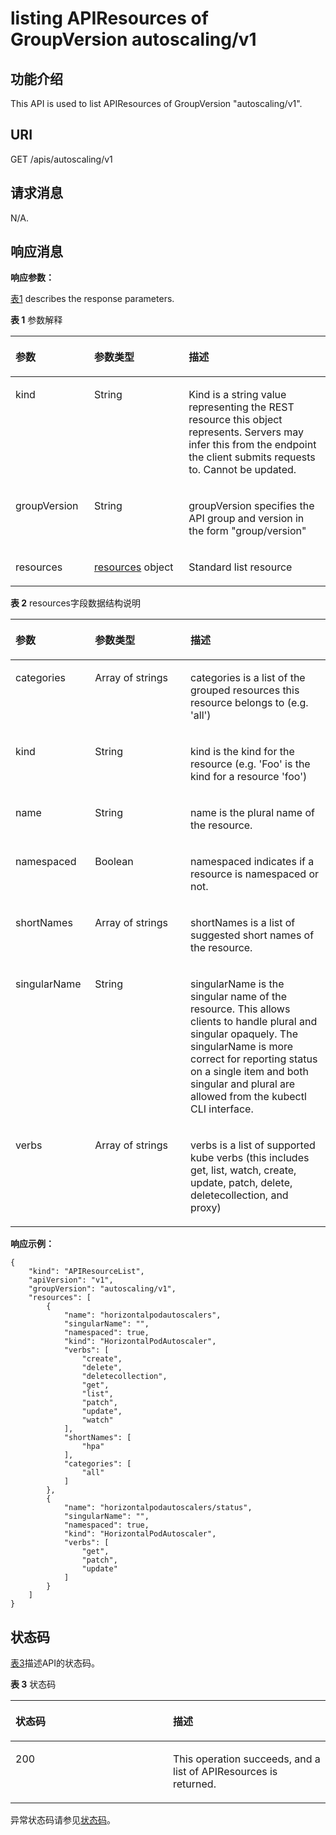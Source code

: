 # listing APIResources of GroupVersion autoscaling/v1<a name="cce_02_0195"></a>

## 功能介绍<a name="section20847448"></a>

This API is used to list APIResources of GroupVersion "autoscaling/v1".

## URI<a name="section53409307"></a>

GET /apis/autoscaling/v1

## 请求消息<a name="section10921718"></a>

N/A.

## 响应消息<a name="section31186602"></a>

**响应参数：**

[表1](#d0e47809)  describes the response parameters.

**表 1**  参数解释

<a name="d0e47809"></a>
<table><thead align="left"><tr id="row927775"><th class="cellrowborder" valign="top" width="25%" id="mcps1.2.4.1.1"><p id="p8040944"><a name="p8040944"></a><a name="p8040944"></a>参数</p>
</th>
<th class="cellrowborder" valign="top" width="30%" id="mcps1.2.4.1.2"><p id="p47336693"><a name="p47336693"></a><a name="p47336693"></a>参数类型</p>
</th>
<th class="cellrowborder" valign="top" width="45%" id="mcps1.2.4.1.3"><p id="p9066902"><a name="p9066902"></a><a name="p9066902"></a>描述</p>
</th>
</tr>
</thead>
<tbody><tr id="row63330493"><td class="cellrowborder" valign="top" width="25%" headers="mcps1.2.4.1.1 "><p id="p29496271"><a name="p29496271"></a><a name="p29496271"></a>kind</p>
</td>
<td class="cellrowborder" valign="top" width="30%" headers="mcps1.2.4.1.2 "><p id="p40387766"><a name="p40387766"></a><a name="p40387766"></a>String</p>
</td>
<td class="cellrowborder" valign="top" width="45%" headers="mcps1.2.4.1.3 "><p id="p50183642"><a name="p50183642"></a><a name="p50183642"></a>Kind is a string value representing the REST resource this object represents. Servers may infer this from the endpoint the client submits requests to. Cannot be updated.</p>
</td>
</tr>
<tr id="row48999598"><td class="cellrowborder" valign="top" width="25%" headers="mcps1.2.4.1.1 "><p id="p9544503"><a name="p9544503"></a><a name="p9544503"></a>groupVersion</p>
</td>
<td class="cellrowborder" valign="top" width="30%" headers="mcps1.2.4.1.2 "><p id="p34907313"><a name="p34907313"></a><a name="p34907313"></a>String</p>
</td>
<td class="cellrowborder" valign="top" width="45%" headers="mcps1.2.4.1.3 "><p id="p8920132"><a name="p8920132"></a><a name="p8920132"></a>groupVersion specifies the API group and version in the form "group/version"</p>
</td>
</tr>
<tr id="row13172326"><td class="cellrowborder" valign="top" width="25%" headers="mcps1.2.4.1.1 "><p id="p60325456"><a name="p60325456"></a><a name="p60325456"></a>resources</p>
</td>
<td class="cellrowborder" valign="top" width="30%" headers="mcps1.2.4.1.2 "><p id="p54523750"><a name="p54523750"></a><a name="p54523750"></a><a href="#d0e47859">resources</a> object</p>
</td>
<td class="cellrowborder" valign="top" width="45%" headers="mcps1.2.4.1.3 "><p id="p19366946"><a name="p19366946"></a><a name="p19366946"></a>Standard list resource</p>
</td>
</tr>
</tbody>
</table>

**表 2**  resources字段数据结构说明

<a name="d0e47859"></a>
<table><thead align="left"><tr id="row5692425"><th class="cellrowborder" valign="top" width="25.252525252525253%" id="mcps1.2.4.1.1"><p id="p58433280"><a name="p58433280"></a><a name="p58433280"></a>参数</p>
</th>
<th class="cellrowborder" valign="top" width="30.303030303030305%" id="mcps1.2.4.1.2"><p id="p35475231"><a name="p35475231"></a><a name="p35475231"></a>参数类型</p>
</th>
<th class="cellrowborder" valign="top" width="44.44444444444445%" id="mcps1.2.4.1.3"><p id="p54921487"><a name="p54921487"></a><a name="p54921487"></a>描述</p>
</th>
</tr>
</thead>
<tbody><tr id="row19455480"><td class="cellrowborder" valign="top" width="25.252525252525253%" headers="mcps1.2.4.1.1 "><p id="p32390017"><a name="p32390017"></a><a name="p32390017"></a>categories</p>
</td>
<td class="cellrowborder" valign="top" width="30.303030303030305%" headers="mcps1.2.4.1.2 "><p id="p6345682"><a name="p6345682"></a><a name="p6345682"></a>Array&nbsp;of&nbsp;strings</p>
</td>
<td class="cellrowborder" valign="top" width="44.44444444444445%" headers="mcps1.2.4.1.3 "><p id="p44238228"><a name="p44238228"></a><a name="p44238228"></a>categories is a list of the grouped resources this resource belongs to (e.g. 'all')</p>
</td>
</tr>
<tr id="row62599734"><td class="cellrowborder" valign="top" width="25.252525252525253%" headers="mcps1.2.4.1.1 "><p id="p37413732"><a name="p37413732"></a><a name="p37413732"></a>kind</p>
</td>
<td class="cellrowborder" valign="top" width="30.303030303030305%" headers="mcps1.2.4.1.2 "><p id="p10613462"><a name="p10613462"></a><a name="p10613462"></a>String</p>
</td>
<td class="cellrowborder" valign="top" width="44.44444444444445%" headers="mcps1.2.4.1.3 "><p id="p54384117"><a name="p54384117"></a><a name="p54384117"></a>kind is the kind for the resource (e.g. 'Foo' is the kind for a resource 'foo')</p>
</td>
</tr>
<tr id="row19695008"><td class="cellrowborder" valign="top" width="25.252525252525253%" headers="mcps1.2.4.1.1 "><p id="p51791853"><a name="p51791853"></a><a name="p51791853"></a>name</p>
</td>
<td class="cellrowborder" valign="top" width="30.303030303030305%" headers="mcps1.2.4.1.2 "><p id="p34390554"><a name="p34390554"></a><a name="p34390554"></a>String</p>
</td>
<td class="cellrowborder" valign="top" width="44.44444444444445%" headers="mcps1.2.4.1.3 "><p id="p34171471"><a name="p34171471"></a><a name="p34171471"></a>name is the plural name of the resource.</p>
</td>
</tr>
<tr id="row39107789"><td class="cellrowborder" valign="top" width="25.252525252525253%" headers="mcps1.2.4.1.1 "><p id="p13614306"><a name="p13614306"></a><a name="p13614306"></a>namespaced</p>
</td>
<td class="cellrowborder" valign="top" width="30.303030303030305%" headers="mcps1.2.4.1.2 "><p id="p29016979"><a name="p29016979"></a><a name="p29016979"></a>Boolean</p>
</td>
<td class="cellrowborder" valign="top" width="44.44444444444445%" headers="mcps1.2.4.1.3 "><p id="p1565130"><a name="p1565130"></a><a name="p1565130"></a>namespaced indicates if a resource is namespaced or not.</p>
</td>
</tr>
<tr id="row14086170"><td class="cellrowborder" valign="top" width="25.252525252525253%" headers="mcps1.2.4.1.1 "><p id="p129106"><a name="p129106"></a><a name="p129106"></a>shortNames</p>
</td>
<td class="cellrowborder" valign="top" width="30.303030303030305%" headers="mcps1.2.4.1.2 "><p id="p10457602"><a name="p10457602"></a><a name="p10457602"></a>Array&nbsp;of&nbsp;strings</p>
</td>
<td class="cellrowborder" valign="top" width="44.44444444444445%" headers="mcps1.2.4.1.3 "><p id="p41759443"><a name="p41759443"></a><a name="p41759443"></a>shortNames is a list of suggested short names of the resource.</p>
</td>
</tr>
<tr id="row40290671"><td class="cellrowborder" valign="top" width="25.252525252525253%" headers="mcps1.2.4.1.1 "><p id="p42318932"><a name="p42318932"></a><a name="p42318932"></a>singularName</p>
</td>
<td class="cellrowborder" valign="top" width="30.303030303030305%" headers="mcps1.2.4.1.2 "><p id="p5281453"><a name="p5281453"></a><a name="p5281453"></a>String</p>
</td>
<td class="cellrowborder" valign="top" width="44.44444444444445%" headers="mcps1.2.4.1.3 "><p id="p25144547"><a name="p25144547"></a><a name="p25144547"></a>singularName is the singular name of the resource. This allows clients to handle plural and singular opaquely. The singularName is more correct for reporting status on a single item and both singular and plural are allowed from the kubectl CLI interface.</p>
</td>
</tr>
<tr id="row24974332"><td class="cellrowborder" valign="top" width="25.252525252525253%" headers="mcps1.2.4.1.1 "><p id="p9654983"><a name="p9654983"></a><a name="p9654983"></a>verbs</p>
</td>
<td class="cellrowborder" valign="top" width="30.303030303030305%" headers="mcps1.2.4.1.2 "><p id="p43856163"><a name="p43856163"></a><a name="p43856163"></a>Array&nbsp;of&nbsp;strings</p>
</td>
<td class="cellrowborder" valign="top" width="44.44444444444445%" headers="mcps1.2.4.1.3 "><p id="p62688311"><a name="p62688311"></a><a name="p62688311"></a>verbs is a list of supported kube verbs (this includes get, list, watch, create, update, patch, delete, deletecollection, and proxy)</p>
</td>
</tr>
</tbody>
</table>

**响应示例：**

```
{
    "kind": "APIResourceList",
    "apiVersion": "v1",
    "groupVersion": "autoscaling/v1",
    "resources": [
        {
            "name": "horizontalpodautoscalers",
            "singularName": "",
            "namespaced": true,
            "kind": "HorizontalPodAutoscaler",
            "verbs": [
                "create",
                "delete",
                "deletecollection",
                "get",
                "list",
                "patch",
                "update",
                "watch"
            ],
            "shortNames": [
                "hpa"
            ],
            "categories": [
                "all"
            ]
        },
        {
            "name": "horizontalpodautoscalers/status",
            "singularName": "",
            "namespaced": true,
            "kind": "HorizontalPodAutoscaler",
            "verbs": [
                "get",
                "patch",
                "update"
            ]
        }
    ]
}
```

## 状态码<a name="section12243969"></a>

[表3](#d0e47960)描述API的状态码。

**表 3**  状态码

<a name="d0e47960"></a>
<table><thead align="left"><tr id="row26658977"><th class="cellrowborder" valign="top" width="50%" id="mcps1.2.3.1.1"><p id="p11893563"><a name="p11893563"></a><a name="p11893563"></a>状态码</p>
</th>
<th class="cellrowborder" valign="top" width="50%" id="mcps1.2.3.1.2"><p id="p23854574"><a name="p23854574"></a><a name="p23854574"></a>描述</p>
</th>
</tr>
</thead>
<tbody><tr id="row53172321"><td class="cellrowborder" valign="top" width="50%" headers="mcps1.2.3.1.1 "><p id="p11990716"><a name="p11990716"></a><a name="p11990716"></a>200</p>
</td>
<td class="cellrowborder" valign="top" width="50%" headers="mcps1.2.3.1.2 "><p id="p31723944"><a name="p31723944"></a><a name="p31723944"></a>This operation succeeds, and a list of APIResources is returned.</p>
</td>
</tr>
</tbody>
</table>

异常状态码请参见[状态码](状态码.md)。

